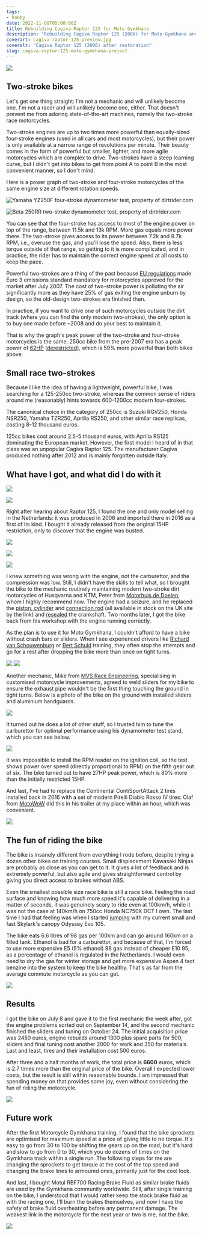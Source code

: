 ```yaml
---
tags:
- hobby
date: 2022-11-08T05:00:00Z
title: Rebuilding Cagiva Raptor 125 for Moto Gymkhana
description: "Rebuilding Cagiva Raptor 125 (2006) for Moto Gymkhana and fun."
coverart: cagiva-raptor-125-preview.jpg
coveralt: "Cagiva Raptor 125 (2006) after restoration"
slug: cagiva-raptor-125-moto-gymkhana-project
---
```


[![](cagiva-raptor-125-preview.jpg)](/2022/cagiva-raptor-125-moto-gymkhana-project/cagiva-raptor-125.jpg)

## Two-stroke bikes

Let's get one thing straight: I'm not a mechanic and will unlikely become one.  I'm not a racer and will unlikely become one, either. That doesn't prevent me from adoring state-of-the-art machines, namely the two-stroke race motorcycles.

Two-stroke engines are up to two times more powerful than equally-sized four-stroke engines (used in all cars and most motorcycles), but their power is only available at a narrow range of revolutions per minute. Their beauty comes in the form of powerful but smaller, lighter, and more agile motorcycles which are complex to drive. Two-strokes have a steep learning curve, but I didn't get into bikes to get from point A to point B in the most convenient manner, so I don't mind.

Here is a power graph of two-stroke and four-stroke motorcycles of the same engine size at different rotation speeds.

![Yamaha YZ250F four-stroke dynamometer test, property of dirtrider.com](Yamaha-YZ250F-Dyno.jpg "Yamaha YZ250F four-stroke dynamometer test, property of dirtrider.com")

![Beta 250RR two-stroke dynamometer test, property of dirtrider.com](Beta-250RR-Dyno.jpg "Beta 250RR two-stroke dynamometer test, property of dirtrider.com")

<!--more-->

You can see that the four-stroke has access to most of the engine power on top of the range, between 11.5k and 13k RPM. More gas equals more power there. The two-stroke gives access to its power between 7.2k and 8.7k RPM, i.e., overuse the gas, and you'll lose the speed. Also, there is less torque outside of that range, so getting to it is more complicated, and in practice, the rider has to maintain the correct engine speed at all costs to keep the pace.

Powerful two-strokes are a thing of the past because [EU regulations](https://www.transportpolicy.net/standard/eu-motorcycles-emissions/) made Euro 3 emissions standard mandatory for motorcycles approved for the market after July 2007. The cost of two-stroke power is polluting the air significantly more as they have 25% of gas exiting the engine unburn by design, so the old-design two-strokes era finished then.

In practice, if you want to drive one of such motorcycles outside the dirt track (where you can find the only modern two-strokes), the only option is to buy one made before ~2008 and do your best to maintain it.

That is why the graph's peak power of the two-stroke and four-stroke motorcycles is the same. 250cc bike from the pre-2007 era has a peak power of [62HP](https://www.cycleworld.com/250cc-two-stroke-sportbike-motorcycle-review-comparison-test/) ([derestricted](https://nsr-world.com/tuning/250-tuning/ignition/)), which is 59% more powerful than both bikes above.

## Small race two-strokes

Because I like the idea of having a lightweight, powerful bike, I was searching for a 125-250cc two-stroke, whereas the common sense of riders around me (reasonably) hints towards 600-1200cc modern four-strokes.

The canonical choice in the category of 250cc is Suzuki RGV250, Honda NSR250, Yamaha TZR250, Aprilia RS250, and other similar race replicas, costing 8-12 thousand euros.

125cc bikes cost around 2.5-5 thousand euros, with Aprilia RS125 dominating the European market. However, the first model I heard of in that class was an unpopular Cagiva Raptor 125. The manufacturer Cagiva produced nothing after 2012 and is mainly forgotten outside Italy.

## What have I got, and what did I do with it

[![](in-the-van-preview.jpg)](in-the-van.jpg)

[![](before-modification-1-preview.jpg)](before-modification-1.jpg)

Right after hearing about Raptor 125, I found the one and only model selling in the Netherlands: it was produced in 2006 and imported there in 2016 as a first of its kind. I bought it already released from the original 15HP restriction, only to discover that the engine was busted.

[![](repairing-preview.jpg)](repairing.jpg)

[![](damaged-cylinder-preview.jpg)](damaged-cylinder.jpg)

[![](damaged-piston-preview.jpg)](damaged-piston.jpg)

I knew something was wrong with the engine, not the carburettor, and the compression was low. Still, I didn't have the skills to tell what, so I brought the bike to the mechanic routinely maintaining modern two-stroke dirt motorcycles of Husqvarna and KTM, Peter from [Motorhuis de Doelen](https://www.motorhuisdedoelen.nl), whom I highly recommend now. The engine had a seizure, and he replaced the [piston, cylinder](https://www.pjme.co.uk/acatalog/Cagiva-Supercity-Cylinder-Kit-Dome-Top-Piston-2-Piston-Rings--1_2971.html) and [connection rod](https://www.pjme.co.uk/acatalog/Cagiva-Supercity-125-Race-Con-Rod-Kit--2_3367.html) (all available in stock on the UK site by the link) and [resealed](https://www.pjme.co.uk/acatalog/Cagiva-Raptor-125-Bearing-And-Seal-Kit-Koyo-2_3002.html) the crankshaft. Two months later, I got the bike back from his workshop with the engine running correctly.

As the plan is to use it for Moto Gymkhana, I couldn't afford to have a bike without crash bars or sliders. When I see experienced drivers like [Richard van Schouwenburg](https://www.youtube.com/c/RichardsMotoGymkhanaAdventures/videos?view=0&sort=p&flow=grid) or [Bert Schuld](https://www.youtube.com/channel/UCFGmj0IV8heS3FeY-6vd6QA/videos?view=0&sort=p&flow=grid) training, they often stop the attempts and go for a rest after dropping the bike more than once on tight turns.

[![](before-modification-2-preview.jpg)](before-modification-2.jpg)
[![](before-modification-3-preview.jpg)](before-modification-3.jpg)

Another mechanic, Mike from [MVS Race Engineering](https://mvsracing.nl), specialising in customised motorcycle improvements, agreed to weld sliders for my bike to ensure the exhaust pipe wouldn't be the first thing touching the ground in tight turns. Below is a photo of the bike on the ground with installed sliders and aluminium handguards.

[![](sliders-preview.jpg)](sliders.jpg)

It turned out he does a lot of other stuff, so I trusted him to tune the carburettor for optimal performance using his dynamometer test stand, which you can see below.

[![](dynotest.png)](dynotest.png)

It was impossible to install the RPM reader on the ignition coil, so the test shows power over speed (directly proportional to RPM) on the fifth gear out of six. The bike turned out to have 27HP peak power, which is 80% more than the initially restricted 15HP.

And last, I've had to replace the Continental ContiSportAttack 2 tires installed back in 2016 with a set of modern Pirelli Diablo Rosso IV tires: Olaf from [MotoWoW](https://motowow.nl) did this in his trailer at my place within an hour, which was convenient.

[![](after-modification-1-preview.jpg)](after-modification-1.jpg)

## The fun of riding the bike

The bike is insanely different from everything I rode before, despite trying a dozen other bikes on training courses. Small displacement Kawasaki Ninjas are probably as close as you can get to it. It gives a lot of feedback and is extremely powerful, but also agile and gives straightforward control by giving you direct access to brakes without ABS.

Even the smallest possible size race bike is still a race bike. Feeling the road surface and knowing how much more speed it's capable of delivering in a matter of seconds, it was genuinely scary to ride even at 100km/h, while it was not the case at 140km/h on 750cc Honda NC750X DCT I own. The last time I had that feeling was when I started [jumping](/tags/skydiving/) with my current small and fast Skylark's canopy Odyssey Evo 105.

The bike eats 6.6 litres of 98 gas per 100km and can go around 160km on a filled tank. Ethanol is bad for a carburettor, and because of that, I'm forced to use more expensive E5 (5% ethanol) 98 gas instead of cheaper E10 95, as a percentage of ethanol is regulated in the Netherlands. I would even need to dry the gas for winter storage and get more expensive Aspen 4 tact benzine into the system to keep the bike healthy. That's as far from the average commute motorcycle as you can get.

[![](after-modification-2-preview.jpg)](after-modification-2.jpg)

## Results

I got the bike on July 8 and gave it to the first mechanic the week after, got the engine problems sorted out on September 14, and the second mechanic finished the sliders and tuning on October 24. The initial acquisition price was 2450 euros, engine rebuilds around 1300 plus spare parts for 500, sliders and final tuning cost another 2000 for work and 350 for materials. Last and least, tires and their installation cost 500 euros.

After three and a half months of work, the total price is **6600** euros, which is 2.7 times more than the original price of the bike. Overall I expected lower costs, but the result is still within reasonable bounds. I am impressed that spending money on that provides some joy, even without considering the fun of riding the motorcycle.

[![](after-modification-3-preview.jpg)](after-modification-3.jpg)

## Future work

After the first Motorcycle Gymkhana training, I found that the bike sprockets are optimised for maximum speed at a price of giving little to no torque. It's easy to go from 30 to 100 by shifting the gears up on the road, but it's  hard and slow to go from 0 to 30, which you do dozens of times on the Gymkhana track within a single run. The following steps for me are changing the sprockets to get torque at the cost of the top speed and changing the brake lines to armoured ones, primarily just for the cool look.

And last, I bought Motul RBF700 Racing Brake Fluid as similar brake fluids are used by the Gymkhana community worldwide. Still, after single training on the bike, I understood that I would rather keep the stock brake fluid as with the racing one, I'll burn the brakes themselves, and now I have the safety of brake fluid overheating before any permanent damage. The weakest link in the motorcycle for the next year or two is me, not the bike.

[![](dashboard-preview.jpg)](dashboard.jpg)
